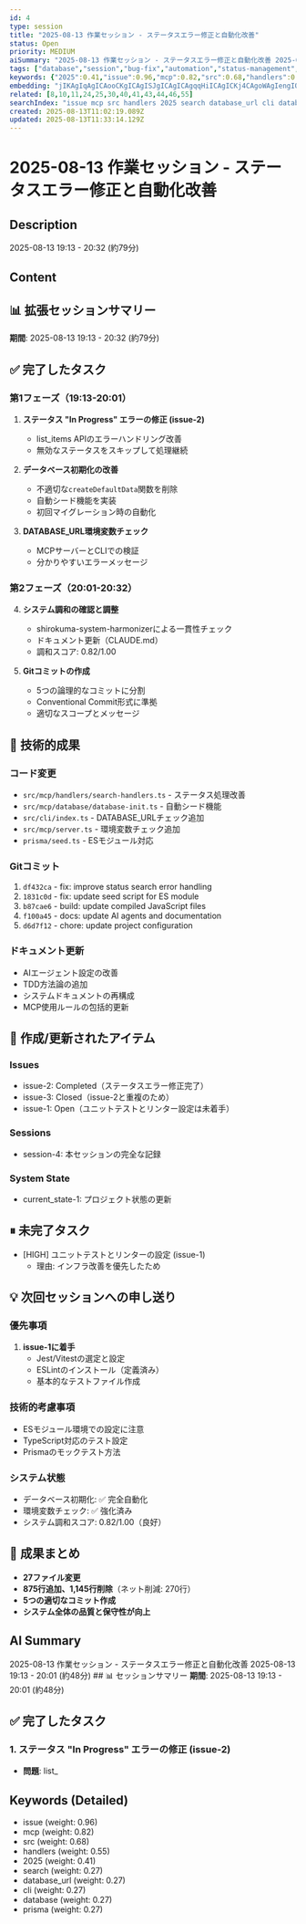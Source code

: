 ```yaml
---
id: 4
type: session
title: "2025-08-13 作業セッション - ステータスエラー修正と自動化改善"
status: Open
priority: MEDIUM
aiSummary: "2025-08-13 作業セッション - ステータスエラー修正と自動化改善 2025-08-13 19:13 - 20:01 (約48分) ## 📊 セッションサマリー\n**期間**: 2025-08-13 19:13 - 20:01 (約48分)\n\n## ✅ 完了したタスク\n\n### 1. ステータス \"In Progress\" エラーの修正 (issue-2)\n- **問題**: list_"
tags: ["database","session","bug-fix","automation","status-management","environment-setup"]
keywords: {"2025":0.41,"issue":0.96,"mcp":0.82,"src":0.68,"handlers":0.55}
embedding: "jIKAgIqAgICAooCKgICAgISJgICAgICAgqqHiICAgICKj4CAgoWAgIengIOAgICAio6AgI6JgICKmoeAgICAgIOHgICZioCAiZCXgYCAgICKgYCAmYqAgIqnoIaAgICAkYCAgJqJgICHj5qKgICAgJKHgICWhICAgpWLh4CAgIA="
related: [8,10,11,24,25,30,40,41,43,44,46,55]
searchIndex: "issue mcp src handlers 2025 search database_url cli database prisma"
created: 2025-08-13T11:02:19.089Z
updated: 2025-08-13T11:33:14.129Z
---
```


# 2025-08-13 作業セッション - ステータスエラー修正と自動化改善

## Description

2025-08-13 19:13 - 20:32 (約79分)

## Content

## 📊 拡張セッションサマリー
**期間**: 2025-08-13 19:13 - 20:32 (約79分)

## ✅ 完了したタスク

### 第1フェーズ（19:13-20:01）
1. **ステータス "In Progress" エラーの修正 (issue-2)**
   - list_items APIのエラーハンドリング改善
   - 無効なステータスをスキップして処理継続

2. **データベース初期化の改善**
   - 不適切な`createDefaultData`関数を削除
   - 自動シード機能を実装
   - 初回マイグレーション時の自動化

3. **DATABASE_URL環境変数チェック**
   - MCPサーバーとCLIでの検証
   - 分かりやすいエラーメッセージ

### 第2フェーズ（20:01-20:32）
4. **システム調和の確認と調整**
   - shirokuma-system-harmonizerによる一貫性チェック
   - ドキュメント更新（CLAUDE.md）
   - 調和スコア: 0.82/1.00

5. **Gitコミットの作成**
   - 5つの論理的なコミットに分割
   - Conventional Commit形式に準拠
   - 適切なスコープとメッセージ

## 🔧 技術的成果

### コード変更
- `src/mcp/handlers/search-handlers.ts` - ステータス処理改善
- `src/mcp/database/database-init.ts` - 自動シード機能
- `src/cli/index.ts` - DATABASE_URLチェック追加
- `src/mcp/server.ts` - 環境変数チェック追加
- `prisma/seed.ts` - ESモジュール対応

### Gitコミット
1. `df432ca` - fix: improve status search error handling
2. `1831c0d` - fix: update seed script for ES module
3. `b87cae6` - build: update compiled JavaScript files
4. `f100a45` - docs: update AI agents and documentation
5. `d6d7f12` - chore: update project configuration

### ドキュメント更新
- AIエージェント設定の改善
- TDD方法論の追加
- システムドキュメントの再構成
- MCP使用ルールの包括的更新

## 📝 作成/更新されたアイテム

### Issues
- issue-2: Completed（ステータスエラー修正完了）
- issue-3: Closed（issue-2と重複のため）
- issue-1: Open（ユニットテストとリンター設定は未着手）

### Sessions
- session-4: 本セッションの完全な記録

### System State
- current_state-1: プロジェクト状態の更新

## ⏸ 未完了タスク
- [HIGH] ユニットテストとリンターの設定 (issue-1)
  - 理由: インフラ改善を優先したため

## 💡 次回セッションへの申し送り

### 優先事項
1. **issue-1に着手**
   - Jest/Vitestの選定と設定
   - ESLintのインストール（定義済み）
   - 基本的なテストファイル作成

### 技術的考慮事項
- ESモジュール環境での設定に注意
- TypeScript対応のテスト設定
- Prismaのモックテスト方法

### システム状態
- データベース初期化: ✅ 完全自動化
- 環境変数チェック: ✅ 強化済み
- システム調和スコア: 0.82/1.00（良好）

## 🎯 成果まとめ
- **27ファイル変更**
- **875行追加、1,145行削除**（ネット削減: 270行）
- **5つの適切なコミット作成**
- **システム全体の品質と保守性が向上**

## AI Summary

2025-08-13 作業セッション - ステータスエラー修正と自動化改善 2025-08-13 19:13 - 20:01 (約48分) ## 📊 セッションサマリー
**期間**: 2025-08-13 19:13 - 20:01 (約48分)

## ✅ 完了したタスク

### 1. ステータス "In Progress" エラーの修正 (issue-2)
- **問題**: list_

## Keywords (Detailed)

- issue (weight: 0.96)
- mcp (weight: 0.82)
- src (weight: 0.68)
- handlers (weight: 0.55)
- 2025 (weight: 0.41)
- search (weight: 0.27)
- database_url (weight: 0.27)
- cli (weight: 0.27)
- database (weight: 0.27)
- prisma (weight: 0.27)

